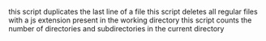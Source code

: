 this script duplicates the last line of a file
this script deletes all regular files with a js extension present in the working directory
this script counts the number of directories and subdirectories in the current directory
